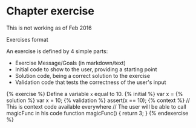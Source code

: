 # Chapter exercise

This is not working as of Feb 2016

Exercises format

An exercise is defined by 4 simple parts:

- Exercise Message/Goals (in markdown/text)
- Initial code to show to the user, providing a starting point
- Solution code, being a correct solution to the exercise
- Validation code that tests the correctness of the user's input

{% exercise %}
Define a variable `x` equal to 10.
{% initial %}
var x =
{% solution %}
var x = 10;
{% validation %}
assert(x == 10);
{% context %}
// This is context code available everywhere
// The user will be able to call magicFunc in his code
function magicFunc() {
    return 3;
}
{% endexercise %}